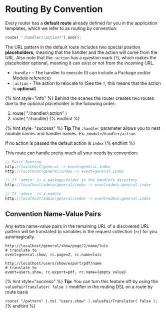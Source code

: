 # Routing By Convention

Every router has a **default route** already defined for you in the application templates, which we refer to as routing by convention:

```javascript
route( ":handler/:action?").end();
```

The URL pattern in the default route includes two special position **placeholders,** meaning that the handler and the action will come from the URL. Also note that the `:action` has a question mark \(`?`\), which makes the placeholder optional, meaning it can exist or not from the incoming URL.

* `:handler` - The handler to execute \(It can include a Package and/or Module reference\)
* `:action` - The action to relocate to \(See the `?`, this means that the action is **optional**\)

{% hint style="info" %}
Behind the scenes the router creates two routes due to the optional placeholder in the following order:

1. route\( "/:handler/:action" \)
2. route\( "/:handler\)
{% endhint %}

{% hint style="success" %}
**Tip** The `:handler` parameter allows you to nest module names and handler names. Ex: `/module/handler/action`

If no action is passed the default action is `index`
{% endhint %}

This route can handle pretty much all your needs by convention:

```javascript
// Basic Routing
http://localhost/general -> event=general.index
http://localhost/general/index -> event=general.index

// If 'admin' is a package/folder in the handlers directory
http://localhost/admin/general/index -> event=admin.general.index 

// If 'admin' is a module
http://localhost/admin/general/index -> event=admin:general.index
```

## Convention Name-Value Pairs

Any extra name-value pairs in the remaining URL of a discovered URL pattern will be translated to variables in the request collection \(`rc`\) for you automagically.

```text
http://localhost/general/show/page/2/name/luis
# translate to
event=general.show, rc.page=2, rc.name=luis

http://localhost/users/show/export/pdf/name
# translate to
event=users.show, rc.export=pdf, rc.name={empty value}
```

{% hint style="success" %}
**Tip:** You can turn this feature off by using the `valuePairTranslator( false )` modifier in the routing DSL on a route by route basis

`route( "/pattern" ).to( "users.show" ).valuePairTranslator( false );`
{% endhint %}

